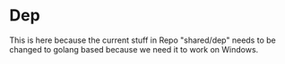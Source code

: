 # Dep

This is here because the current stuff in Repo "shared/dep" needs to be changed to golang based because we need it to work on Windows.




